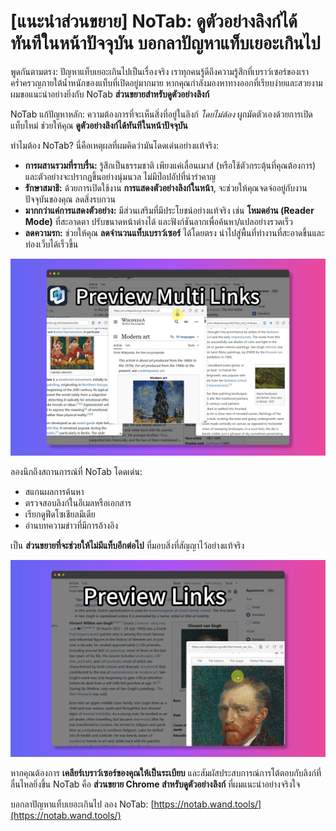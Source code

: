 # [แนะนำส่วนขยาย] NoTab: ดูตัวอย่างลิงก์ได้ทันทีในหน้าปัจจุบัน บอกลาปัญหาแท็บเยอะเกินไป

พูดกันตามตรง: ปัญหาแท็บเยอะเกินไปเป็นเรื่องจริง เราทุกคนรู้ดีถึงความรู้สึกที่เบราว์เซอร์ของเราคร่ำครวญภายใต้น้ำหนักของแท็บที่เปิดอยู่มากมาย หากคุณกำลังมองหาทางออกที่เรียบง่ายและสวยงาม ผมขอแนะนำอย่างยิ่งกับ NoTab **ส่วนขยายสำหรับดูตัวอย่างลิงก์**

NoTab แก้ปัญหาหลัก: ความต้องการที่จะเห็นสิ่งที่อยู่ในลิงก์ *โดยไม่ต้อง* ผูกมัดตัวเองด้วยการเปิดแท็บใหม่ ช่วยให้คุณ **ดูตัวอย่างลิงก์ได้ทันทีในหน้าปัจจุบัน**

ทำไมต้อง NoTab? นี่คือเหตุผลที่ผมคิดว่ามันโดดเด่นอย่างแท้จริง:

*   **การผสานรวมที่ราบรื่น:** รู้สึกเป็นธรรมชาติ เพียงแค่เลื่อนเมาส์ (หรือใช้ตัวกระตุ้นที่คุณต้องการ) และตัวอย่างจะปรากฏขึ้นอย่างนุ่มนวล ไม่มีป๊อปอัปที่น่ารำคาญ
*   **รักษาสมาธิ:** ด้วยการเปิดใช้งาน **การแสดงตัวอย่างลิงก์ในหน้า**, จะช่วยให้คุณจดจ่ออยู่กับงานปัจจุบันของคุณ ลดสิ่งรบกวน
*   **มากกว่าแค่การแสดงตัวอย่าง:** มีส่วนเสริมที่มีประโยชน์อย่างแท้จริง เช่น **โหมดอ่าน (Reader Mode)** ที่สะอาดตา ปรับขนาดหน้าต่างได้ และฟังก์ชันลากเพื่อค้นหา/แปลอย่างรวดเร็ว
*   **ลดความรก:** ช่วยให้คุณ **ลดจำนวนแท็บเบราว์เซอร์** ได้โดยตรง นำไปสู่พื้นที่ทำงานที่สะอาดขึ้นและท่องเว็บได้เร็วขึ้น

![NoTab แสดงตัวอย่างลิงก์อย่างราบรื่น](../images/notab1.png)

ลองนึกถึงสถานการณ์ที่ NoTab โดดเด่น:
*   สแกนผลการค้นหา
*   ตรวจสอบลิงก์ในอีเมลหรือเอกสาร
*   เรียกดูฟีดโซเชียลมีเดีย
*   อ่านบทความข่าวที่มีการอ้างอิง

เป็น **ส่วนขยายที่จะช่วยให้ไม่มีแท็บอีกต่อไป** ที่มอบสิ่งที่สัญญาไว้อย่างแท้จริง

![การตั้งค่าและคุณสมบัติของ NoTab](../images/notab2.png)

หากคุณต้องการ **เคลียร์เบราว์เซอร์ของคุณให้เป็นระเบียบ** และสัมผัสประสบการณ์การโต้ตอบกับลิงก์ที่ลื่นไหลยิ่งขึ้น NoTab คือ **ส่วนขยาย Chrome สำหรับดูตัวอย่างลิงก์** ที่ผมแนะนำอย่างจริงใจ

บอกลาปัญหาแท็บเยอะเกินไป ลอง NoTab: [https://notab.wand.tools/](https://notab.wand.tools/)
